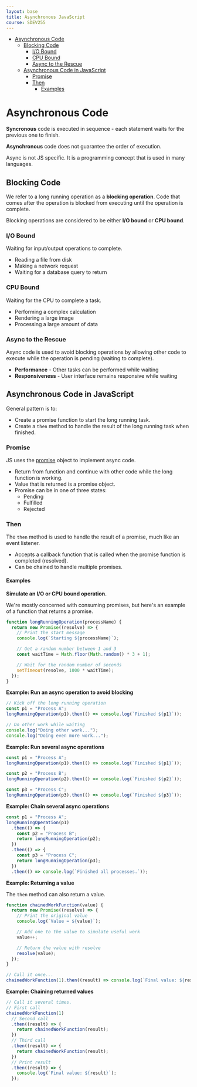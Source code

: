 ```yaml
---
layout: base
title: Asynchronous JavaScript
course: SDEV255
---
```


- [Asynchronous Code](#asynchronous-code)
  - [Blocking Code](#blocking-code)
    - [I/O Bound](#io-bound)
    - [CPU Bound](#cpu-bound)
    - [Async to the Rescue](#async-to-the-rescue)
  - [Asynchronous Code in JavaScript](#asynchronous-code-in-javascript)
    - [Promise](#promise)
    - [Then](#then)
      - [Examples](#examples)

# Asynchronous Code

**Syncronous** code is executed in sequence - each statement waits for the previous one to finish.

**Asynchronous** code does not guarantee the order of execution.

Async is not JS specific. It is a programming concept that is used in many languages.

## Blocking Code

We refer to a long running operation as a **blocking operation**. Code that comes after the operation is blocked from executing until the operation is complete.

Blocking operations are considered to be either **I/O bound** or **CPU bound**.

### I/O Bound

Waiting for input/output operations to complete.

- Reading a file from disk
- Making a network request
- Waiting for a database query to return

### CPU Bound

Waiting for the CPU to complete a task.

- Performing a complex calculation
- Rendering a large image
- Processing a large amount of data

### Async to the Rescue

Async code is used to avoid blocking operations by allowing other code to execute while the operation is pending (waiting to complete).

- **Performance** - Other tasks can be performed while waiting
- **Responsiveness** - User interface remains responsive while waiting

## Asynchronous Code in JavaScript

General pattern is to:

- Create a promise function to start the long running task.
- Create a `then` method to handle the result of the long running task when finished.

### Promise

JS uses the [promise](https://developer.mozilla.org/en-US/docs/Web/JavaScript/Reference/Global_Objects/Promise) object to implement async code.

- Return from function and continue with other code while the long function is working.
- Value that is returned is a promise object.
- Promise can be in one of three states:
  - Pending
  - Fulfilled
  - Rejected

### Then

The `then` method is used to handle the result of a promise, much like an event listener.

- Accepts a callback function that is called when the promise function is completed (resolved).
- Can be chained to handle multiple promises.

#### Examples

**Simulate an I/O or CPU bound operation.**

We're mostly concerned with consuming promises, but here's an example of a function that returns a promise.

```javascript
function longRunningOperation(processName) {
  return new Promise((resolve) => {
    // Print the start message
    console.log(`Starting ${processName}`);

    // Get a random number between 1 and 3
    const waitTime = Math.floor(Math.random() * 3 + 1);

    // Wait for the random number of seconds
    setTimeout(resolve, 1000 * waitTime);
  });
}
```

**Example: Run an async operation to avoid blocking**

```javascript
// Kick off the long running operation
const p1 = "Process A";
longRunningOperation(p1).then(() => console.log(`Finished ${p1}`));

// Do other work while waiting
console.log("Doing other work...");
console.log("Doing even more work...");
```

**Example: Run several async operations**

```javascript
const p1 = "Process A";
longRunningOperation(p1).then(() => console.log(`Finished ${p1}`));

const p2 = "Process B";
longRunningOperation(p2).then(() => console.log(`Finished ${p2}`));

const p3 = "Process C";
longRunningOperation(p3).then(() => console.log(`Finished ${p3}`));
```

**Example: Chain several async operations**

```javascript
const p1 = "Process A";
longRunningOperation(p1)
  .then(() => {
    const p2 = "Process B";
    return longRunningOperation(p2);
  })
  .then(() => {
    const p3 = "Process C";
    return longRunningOperation(p3);
  })
  .then(() => console.log(`Finished all processes.`));
```

**Example: Returning a value**

The `then` method can also return a value.

```javascript
function chainedWorkFunction(value) {
  return new Promise((resolve) => {
    // Print the original value
    console.log(`Value = ${value}`);

    // Add one to the value to simulate useful work
    value++;

    // Return the value with resolve
    resolve(value);
  });
}

// Call it once...
chainedWorkFunction(1).then((result) => console.log(`Final value: ${result}`));
```

**Example: Chaining returned values**

```javascript
// Call it several times.
// First call
chainedWorkFunction(1)
  // Second call
  .then((result) => {
    return chainedWorkFunction(result);
  })
  // Third call
  .then((result) => {
    return chainedWorkFunction(result);
  })
  // Print result
  .then((result) => {
    console.log(`Final value: ${result}`);
  });
```
